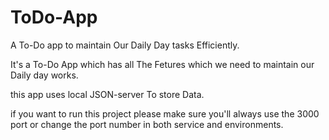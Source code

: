 # ToDo-App
A To-Do app to maintain Our Daily Day tasks Efficiently.


It's a To-Do App which has all The Fetures which we need to maintain our Daily day works.

this app uses local JSON-server To store Data.

if you want to run this project please make sure you'll always use the 3000 port or change the port number in both service and environments.
